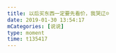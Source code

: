 ```yaml
---
title: 以后买东西一定要先看价，我哭辽☹️
date: 2019-01-30 13:54:17
mCategories: [说说]
type: moment
time: t135417
---
```



